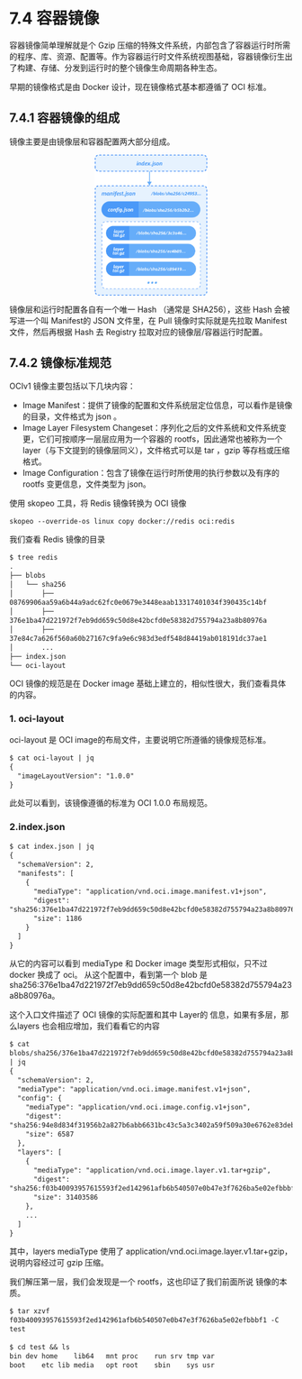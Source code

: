 # 7.4 容器镜像

容器镜像简单理解就是个 Gzip 压缩的特殊文件系统，内部包含了容器运行时所需的程序、库、资源、配置等。作为容器运行时文件系统视图基础，容器镜像衍生出了构建、存储、分发到运行时的整个镜像生命周期各种生态。

早期的镜像格式是由 Docker 设计，现在镜像格式基本都遵循了 OCI 标准。

## 7.4.1 容器镜像的组成

镜像主要是由镜像层和容器配置两大部分组成。

<div  align="center">
  <img src="../assets/oci-image.png" width = "200"  align=center />
</div>

镜像层和运行时配置各自有一个唯一 Hash （通常是 SHA256），这些 Hash 会被写进一个叫 Manifest的 JSON 文件里，在 Pull 镜像时实际就是先拉取 Manifest 文件，然后再根据 Hash 去 Registry 拉取对应的镜像层/容器运行时配置。


## 7.4.2 镜像标准规范

OCIv1 镜像主要包括以下几块内容：

- Image Manifest：提供了镜像的配置和文件系统层定位信息，可以看作是镜像的目录，文件格式为 json 。
- Image Layer Filesystem Changeset：序列化之后的文件系统和文件系统变更，它们可按顺序一层层应用为一个容器的 rootfs，因此通常也被称为一个 layer（与下文提到的镜像层同义），文件格式可以是 tar ，gzip 等存档或压缩格式。
- Image Configuration：包含了镜像在运行时所使用的执行参数以及有序的 rootfs 变更信息，文件类型为 json。


使用 skopeo 工具，将 Redis 镜像转换为 OCI 镜像

```
skopeo --override-os linux copy docker://redis oci:redis
```

我们查看 Redis 镜像的目录

```
$ tree redis
.
├── blobs
│   └── sha256
│       ├── 08769906aa59a6b44a9adc62fc0e0679e3448eaab13317401034f390435c14bf
│       ├── 376e1ba47d221972f7eb9dd659c50d8e42bcfd0e58382d755794a23a8b80976a
│       ├── 37e84c7a626f560a60b27167c9fa9e6c983d3edf548d84419ab018191dc37ae1
│       ...
├── index.json
└── oci-layout
```

OCI 镜像的规范是在 Docker image 基础上建立的，相似性很大，我们查看具体的内容。

### 1. oci-layout

oci-layout 是 OCI image的布局文件，主要说明它所遵循的镜像规范标准。

```
$ cat oci-layout | jq
{
  "imageLayoutVersion": "1.0.0"
}
```
此处可以看到，该镜像遵循的标准为 OCI 1.0.0 布局规范。

### 2.index.json

```
$ cat index.json | jq 
{
  "schemaVersion": 2,
  "manifests": [
    {
      "mediaType": "application/vnd.oci.image.manifest.v1+json",
      "digest": "sha256:376e1ba47d221972f7eb9dd659c50d8e42bcfd0e58382d755794a23a8b80976a",
      "size": 1186
    }
  ]
}
```
从它的内容可以看到 mediaType 和 Docker image 类型形式相似，只不过 docker 换成了 oci。 从这个配置中，看到第一个 blob 是 sha256:376e1ba47d221972f7eb9dd659c50d8e42bcfd0e58382d755794a23a8b80976a。


这个入口文件描述了 OCI 镜像的实际配置和其中 Layer的 信息，如果有多层，那么layers 也会相应增加，我们看看它的内容

```
$ cat blobs/sha256/376e1ba47d221972f7eb9dd659c50d8e42bcfd0e58382d755794a23a8b80976a | jq
{
  "schemaVersion": 2,
  "mediaType": "application/vnd.oci.image.manifest.v1+json",
  "config": {
    "mediaType": "application/vnd.oci.image.config.v1+json",
    "digest": "sha256:94e8d834f31956b2a827b6abb6631bc43c5a3c3402a59f509a30e6762e83deb3",
    "size": 6587
  },
  "layers": [
    {
      "mediaType": "application/vnd.oci.image.layer.v1.tar+gzip",
      "digest": "sha256:f03b40093957615593f2ed142961afb6b540507e0b47e3f7626ba5e02efbbbf1",
      "size": 31403586
    },
    ...
  ]
}
```

其中，layers mediaType 使用了 application/vnd.oci.image.layer.v1.tar+gzip，说明内容经过可 gzip 压缩。

我们解压第一层，我们会发现是一个 rootfs，这也印证了我们前面所说 镜像的本质。
```
$ tar xzvf f03b40093957615593f2ed142961afb6b540507e0b47e3f7626ba5e02efbbbf1 -C test

$ cd test && ls 
bin	dev	home	lib64	mnt	proc	run	srv	tmp	var
boot	etc	lib	media	opt	root	sbin	sys	usr
```






